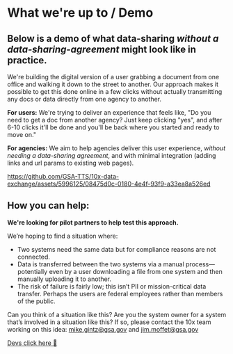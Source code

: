 # What we're up to / Demo

## Below is a demo of what data-sharing _without a data-sharing-agreement_ might look like in practice.

We're building the digital version of a user grabbing a document from one office and walking it down to the street to another. Our approach makes it possible to get this done online in a few clicks without actually transmitting any docs or data directly from one agency to another.

**For users:** We're trying to deliver an experience that feels like, "Do you need to get a doc from another agency? Just keep clicking "yes", and after 6-10 clicks it'll be done and you'll be back where you started and ready to move on." 

**For agencies:** We aim to help agencies deliver this user experience, *without needing a data-sharing agreement*, and with minimal integration (adding links and url params to existing web pages).

https://github.com/GSA-TTS/10x-data-exchange/assets/5996125/08475d0c-0180-4e4f-93f9-a33ea8a526ed

## How you can help:

**We're looking for pilot partners to help test this approach.**

We’re hoping to find a situation where:

- Two systems need the same data but for compliance reasons are not connected.
- Data is transferred between the two systems via a manual process—potentially even by a user downloading a file from one system and then manually uploading it to another.
- The risk of failure is fairly low; this isn’t PII or mission-critical data transfer. Perhaps the users are federal employees rather than members of the public.

Can you think of a situation like this? Are you the system owner for a system that’s involved in a situation like this? If so, please contact the 10x team working on this idea: mike.gintz@gsa.gov and jim.moffet@gsa.gov

[Devs click here 🚀](https://github.com/GSA-TTS/10x-data-exchange/blob/main/DEV_SETUP.md)
